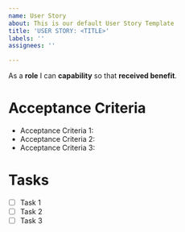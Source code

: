 ```yaml
---
name: User Story
about: This is our default User Story Template
title: 'USER STORY: <TITLE>'
labels: ''
assignees: ''

---
```


As a **role** I can **capability** so that **received benefit**.

# Acceptance Criteria
- Acceptance Criteria 1:
- Acceptance Criteria 2:
- Acceptance Criteria 3:

# Tasks
- [ ] Task 1
- [ ] Task 2
- [ ] Task 3
